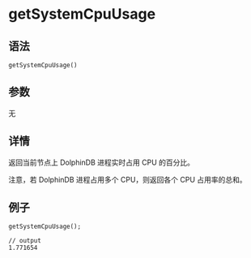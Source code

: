 # getSystemCpuUsage

## 语法

`getSystemCpuUsage()`

## 参数

无

## 详情

返回当前节点上 DolphinDB 进程实时占用 CPU 的百分比。

注意，若 DolphinDB 进程占用多个 CPU，则返回各个 CPU 占用率的总和。

## 例子

```
getSystemCpuUsage();

// output
1.771654
```

